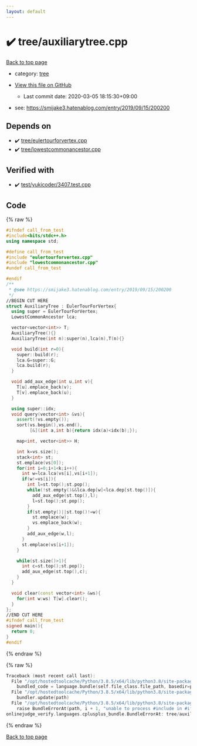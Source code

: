 ```yaml
---
layout: default
---
```


<!-- mathjax config similar to math.stackexchange -->
<script type="text/javascript" async
  src="https://cdnjs.cloudflare.com/ajax/libs/mathjax/2.7.5/MathJax.js?config=TeX-MML-AM_CHTML">
</script>
<script type="text/x-mathjax-config">
  MathJax.Hub.Config({
    TeX: { equationNumbers: { autoNumber: "AMS" }},
    tex2jax: {
      inlineMath: [ ['$','$'] ],
      processEscapes: true
    },
    "HTML-CSS": { matchFontHeight: false },
    displayAlign: "left",
    displayIndent: "2em"
  });
</script>

<script type="text/javascript" src="https://cdnjs.cloudflare.com/ajax/libs/jquery/3.4.1/jquery.min.js"></script>
<script src="https://cdn.jsdelivr.net/npm/jquery-balloon-js@1.1.2/jquery.balloon.min.js" integrity="sha256-ZEYs9VrgAeNuPvs15E39OsyOJaIkXEEt10fzxJ20+2I=" crossorigin="anonymous"></script>
<script type="text/javascript" src="../../assets/js/copy-button.js"></script>
<link rel="stylesheet" href="../../assets/css/copy-button.css" />


# :heavy_check_mark: tree/auxiliarytree.cpp

<a href="../../index.html">Back to top page</a>

* category: <a href="../../index.html#c0af77cf8294ff93a5cdb2963ca9f038">tree</a>
* <a href="{{ site.github.repository_url }}/blob/master/tree/auxiliarytree.cpp">View this file on GitHub</a>
    - Last commit date: 2020-03-05 18:15:30+09:00


* see: <a href="https://smijake3.hatenablog.com/entry/2019/09/15/200200">https://smijake3.hatenablog.com/entry/2019/09/15/200200</a>


## Depends on

* :heavy_check_mark: <a href="eulertourforvertex.cpp.html">tree/eulertourforvertex.cpp</a>
* :heavy_check_mark: <a href="lowestcommonancestor.cpp.html">tree/lowestcommonancestor.cpp</a>


## Verified with

* :heavy_check_mark: <a href="../../verify/test/yukicoder/3407.test.cpp.html">test/yukicoder/3407.test.cpp</a>


## Code

<a id="unbundled"></a>
{% raw %}
```cpp
#ifndef call_from_test
#include<bits/stdc++.h>
using namespace std;

#define call_from_test
#include "eulertourforvertex.cpp"
#include "lowestcommonancestor.cpp"
#undef call_from_test

#endif
/**
 * @see https://smijake3.hatenablog.com/entry/2019/09/15/200200
 */
//BEGIN CUT HERE
struct AuxiliaryTree : EulerTourForVertex{
  using super = EulerTourForVertex;
  LowestCommonAncestor lca;

  vector<vector<int>> T;
  AuxiliaryTree(){}
  AuxiliaryTree(int n):super(n),lca(n),T(n){}

  void build(int r=0){
    super::build(r);
    lca.G=super::G;
    lca.build(r);
  }

  void add_aux_edge(int u,int v){
    T[u].emplace_back(v);
    T[v].emplace_back(u);
  }

  using super::idx;
  void query(vector<int> &vs){
    assert(!vs.empty());
    sort(vs.begin(),vs.end(),
         [&](int a,int b){return idx(a)<idx(b);});

    map<int, vector<int>> H;

    int k=vs.size();
    stack<int> st;
    st.emplace(vs[0]);
    for(int i=0;i+1<k;i++){
      int w=lca.lca(vs[i],vs[i+1]);
      if(w!=vs[i]){
        int l=st.top();st.pop();
        while(!st.empty()&&lca.dep[w]<lca.dep[st.top()]){
          add_aux_edge(st.top(),l);
          l=st.top();st.pop();
        }
        if(st.empty()||st.top()!=w){
          st.emplace(w);
          vs.emplace_back(w);
        }
        add_aux_edge(w,l);
      }
      st.emplace(vs[i+1]);
    }

    while(st.size()>1){
      int c=st.top();st.pop();
      add_aux_edge(st.top(),c);
    }
  }

  void clear(const vector<int> &ws){
    for(int w:ws) T[w].clear();
  }
};
//END CUT HERE
#ifndef call_from_test
signed main(){
  return 0;
}
#endif

```
{% endraw %}

<a id="bundled"></a>
{% raw %}
```cpp
Traceback (most recent call last):
  File "/opt/hostedtoolcache/Python/3.8.5/x64/lib/python3.8/site-packages/onlinejudge_verify/docs.py", line 349, in write_contents
    bundled_code = language.bundle(self.file_class.file_path, basedir=pathlib.Path.cwd())
  File "/opt/hostedtoolcache/Python/3.8.5/x64/lib/python3.8/site-packages/onlinejudge_verify/languages/cplusplus.py", line 185, in bundle
    bundler.update(path)
  File "/opt/hostedtoolcache/Python/3.8.5/x64/lib/python3.8/site-packages/onlinejudge_verify/languages/cplusplus_bundle.py", line 309, in update
    raise BundleErrorAt(path, i + 1, "unable to process #include in #if / #ifdef / #ifndef other than include guards")
onlinejudge_verify.languages.cplusplus_bundle.BundleErrorAt: tree/auxiliarytree.cpp: line 6: unable to process #include in #if / #ifdef / #ifndef other than include guards

```
{% endraw %}

<a href="../../index.html">Back to top page</a>

